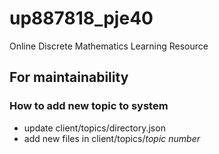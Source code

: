 # up887818_pje40
 Online Discrete Mathematics Learning Resource

## For maintainability

### How to add new topic to system
- update client/topics/directory.json
- add new files in client/topics/*topic number*
